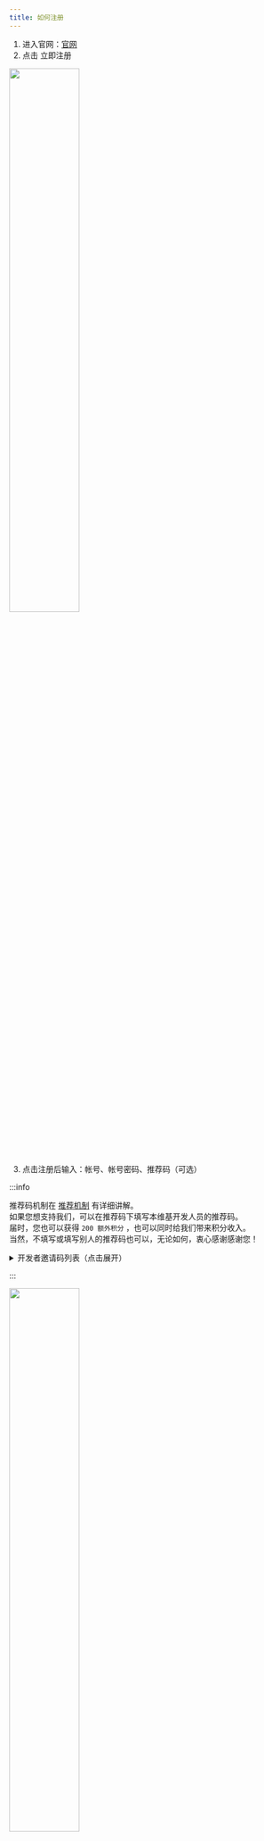 ```yaml
---
title: 如何注册
---
```

 
1. 进入官网：[官网](https://simpfun.cn)    
2. 点击 立即注册  

<img src="/img/pages/Register-1.png" width="50%" />

3. 点击注册后输入：帐号、帐号密码、推荐码（可选）  

:::info

推荐码机制在 [推荐机制](/docs/sfe4/recommend) 有详细讲解。  
如果您想支持我们，可以在推荐码下填写本维基开发人员的推荐码。  
届时，您也可以获得 `200 额外积分` ，也可以同时给我们带来积分收入。  
当然，不填写或填写别人的推荐码也可以，无论如何，衷心感谢感谢您！

<details>
  <summary>
    开发者邀请码列表（点击展开）
  </summary>
  
  - 曾小皮-ZengXiaoPi `1300270` `网页搭建，JE教程和大多数教程`
  - 
  - ~~群里指点江山的~~Twelve_eight `1301180` `部分教程`
  - 
  - ~~不能干的~~能干辉 `1300361` `你做了什么来着`
  - 
  - ~~sfe老用户~~剑舜 `1301726` `手机SFTP教程`
  - 
  - ideafox `1302636` `rw-hps教程`
  - 
  - ~~笨蛋~~`1332029` `添加了寻找插件的站点`
  - 
  - 岚天呀 `1311554` `部分基岩版文档`
  
</details>

:::

<img src="/img/pages/Register-2.png" width="50%" />

4. 注册后进入微信小程序`简幻欢`，**准确无误地**输入您的微信号，然后**支付一元**即可绑定微信。绑定后，您就可以使用简幻欢的服务了。  

<img src="/img/pages/Register-3.png" width="50%" />
